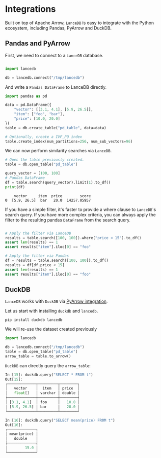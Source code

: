 # Integrations

Built on top of Apache Arrow, `LanceDB` is easy to integrate with the Python ecosystem, including Pandas, PyArrow and DuckDB.

## Pandas and PyArrow

First, we need to connect to a `LanceDB` database.

``` py

import lancedb

db = lancedb.connect("/tmp/lancedb")
```

And write a `Pandas DataFrame` to LanceDB directly.

```py
import pandas as pd

data = pd.DataFrame({
    "vector": [[3.1, 4.1], [5.9, 26.5]],
    "item": ["foo", "bar"],
    "price": [10.0, 20.0]
})
table = db.create_table("pd_table", data=data)

# Optionally, create a IVF_PQ index
table.create_index(num_partitions=256, num_sub_vectors=96)
```

We can now perform similarity searches via `LanceDB`.

```py
# Open the table previously created.
table = db.open_table("pd_table")

query_vector = [100, 100]
# Pandas DataFrame
df = table.search(query_vector).limit(1).to_df()
print(df)
```

```
    vector     item  price        score
0  [5.9, 26.5]  bar   20.0  14257.05957
```

If you have a simple filter, it's faster to provide a where clause to `LanceDB`'s search query.
If you have more complex criteria, you can always apply the filter to the resulting pandas `DataFrame` from the search query.

```python

# Apply the filter via LanceDB
results = table.search([100, 100]).where("price < 15").to_df()
assert len(results) == 1
assert results["item"].iloc[0] == "foo"

# Apply the filter via Pandas
df = results = table.search([100, 100]).to_df()
results = df[df.price < 15]
assert len(results) == 1
assert results["item"].iloc[0] == "foo"
```

## DuckDB

`LanceDB` works with `DuckDB` via [PyArrow integration](https://duckdb.org/docs/guides/python/sql_on_arrow).

Let us start with installing `duckdb` and `lancedb`.

```shell
pip install duckdb lancedb
```

We will re-use the dataset created previously

```python
import lancedb

db = lancedb.connect("/tmp/lancedb")
table = db.open_table("pd_table")
arrow_table = table.to_arrow()
```

`DuckDB` can directly query the `arrow_table`:

```python
In [15]: duckdb.query("SELECT * FROM t")
Out[15]:
┌─────────────┬─────────┬────────┐
│   vector    │  item   │ price  │
│   float[]   │ varchar │ double │
├─────────────┼─────────┼────────┤
│ [3.1, 4.1]  │ foo     │   10.0 │
│ [5.9, 26.5] │ bar     │   20.0 │
└─────────────┴─────────┴────────┘

In [16]: duckdb.query("SELECT mean(price) FROM t")
Out[16]:
┌─────────────┐
│ mean(price) │
│   double    │
├─────────────┤
│        15.0 │
└─────────────┘
```